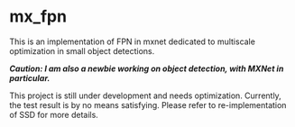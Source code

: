 # mx_fpn

This is an implementation of FPN in mxnet dedicated to multiscale optimization in small object detections.

***Caution: I am also a newbie working on object detection, with MXNet in particular.***

This project is still under development and needs optimization. Currently, the test result is by no means satisfying. Please refer to re-implementation of SSD for more details.
